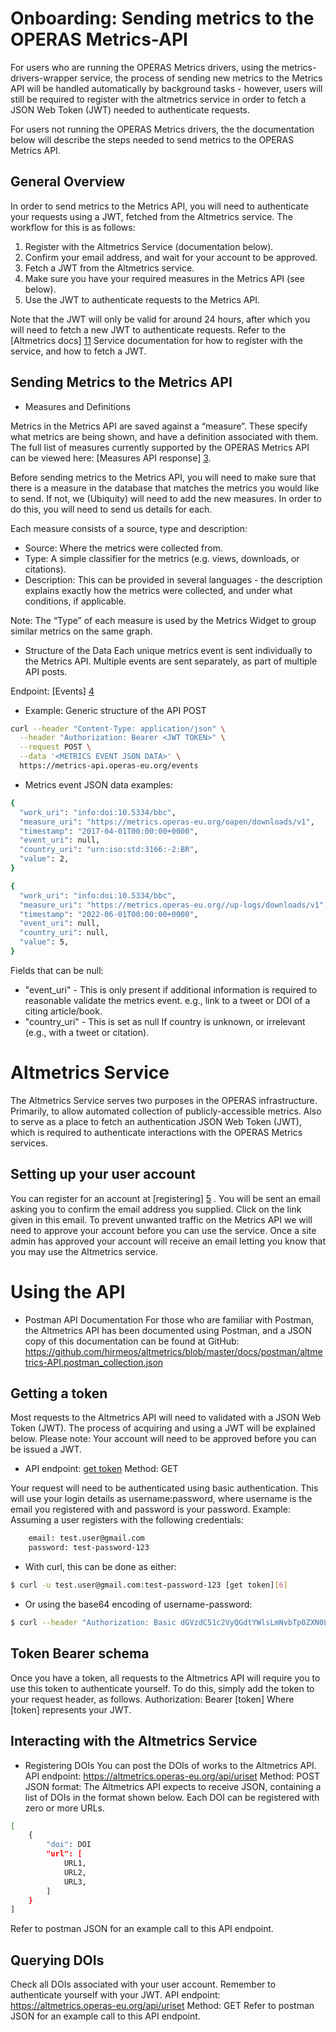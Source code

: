 # Onboarding: Sending metrics to the OPERAS Metrics-API

For users who are running the OPERAS Metrics drivers, using the metrics-drivers-wrapper service, the process of sending new metrics to the Metrics API will be handled automatically by background tasks - however, users will still be required to register with the altmetrics service in order to fetch a JSON Web Token (JWT) needed to authenticate requests. 

For users not running the OPERAS Metrics drivers, the the documentation below will describe the steps needed to send metrics to the OPERAS Metrics API. 

## General Overview
In order to send metrics to the Metrics API, you will need to authenticate your requests using a JWT, fetched from the Altmetrics service. The workflow for this is as follows:

1. Register with the Altmetrics Service (documentation below).
2. Confirm your email address, and wait for your account to be approved.
3. Fetch a JWT from the Altmetrics service.
4. Make sure you have your required measures in the Metrics API (see below).
5. Use the JWT to authenticate requests to the Metrics API.


Note that the JWT will only be valid for around 24 hours, after which you will need to fetch a new JWT to authenticate requests. Refer to the [Altmetrics docs] [11] Service documentation for how to register with the service, and how to fetch a JWT.

## Sending Metrics to the Metrics API

- Measures and Definitions

Metrics in the Metrics API are saved against a “measure”. These specify what metrics are being shown, and have a definition associated with them. The full list of measures currently supported by the OPERAS Metrics API can be viewed here: [Measures API response] [3].

Before sending metrics to the Metrics API, you will need to make sure that there is a measure in the database that matches the metrics you would like to send. If not, we (Ubiquity) will need to add the new measures. In order to do this, you will need to send us details for each.

Each measure consists of a source, type and description: 
* Source: Where the metrics were collected from.
* Type: A simple classifier for the metrics (e.g. views, downloads, or citations).
* Description: This can be provided in several languages - the description explains exactly how the metrics were collected, and under what conditions, if applicable. 

Note: The “Type” of each measure is used by the Metrics Widget to group similar metrics on the same graph.

- Structure of the Data
Each unique metrics event is sent individually to the Metrics API. Multiple events are sent separately, as part of multiple API posts. 

Endpoint: [Events] [4] 

- Example: Generic structure of the API POST
```bash
curl --header "Content-Type: application/json" \
  --header "Authorization: Bearer <JWT TOKEN>" \
  --request POST \
  --data '<METRICS EVENT JSON DATA>' \
  https://metrics-api.operas-eu.org/events
```

- Metrics event JSON data examples:

```bash
{
  "work_uri": "info:doi:10.5334/bbc",
  "measure_uri": "https://metrics.operas-eu.org/oapen/downloads/v1",
  "timestamp": "2017-04-01T00:00:00+0000",
  "event_uri": null,
  "country_uri": "urn:iso:std:3166:-2:BR",
  "value": 2,
}

{
  "work_uri": "info:doi:10.5334/bbc",
  "measure_uri": "https://metrics.operas-eu.org//up-logs/downloads/v1",
  "timestamp": "2022-06-01T00:00:00+0000",
  "event_uri": null,
  "country_uri": null,
  "value": 5,
}
```

Fields that can be null:
*  "event_uri" - This is only present if additional information is required to reasonable validate the metrics event. e.g., link to a tweet or DOI of a citing article/book.
* "country_uri" - This is set as null If country is unknown, or irrelevant (e.g., with a tweet or citation).


# Altmetrics Service
The Altmetrics Service serves two purposes in the OPERAS infrastructure.
Primarily, to allow automated collection of publicly-accessible metrics.
Also to serve as a place to fetch an authentication JSON Web Token (JWT), which is required to authenticate interactions with the OPERAS Metrics services. 

## Setting up your user account
You can register for an account at [registering] [5] . 
You will be sent an email asking you to confirm the email address you supplied. Click on the link given in this email.
To prevent unwanted traffic on the Metrics API we will need to approve your account before you can use the service. Once a site admin has approved your account will receive an email letting you know that you may use the Altmetrics service.


# Using the API

- Postman API Documentation
For those who are familiar with Postman, the Altmetrics API has been documented using Postman, and a JSON copy of this documentation can be found at GitHub: https://github.com/hirmeos/altmetrics/blob/master/docs/postman/altmetrics-API.postman_collection.json

## Getting a token
Most requests to the Altmetrics API will need to validated with a JSON Web Token (JWT). The process of acquiring and using a JWT will be explained below. Please note: Your account will need to be approved before you can be issued a JWT.

- API endpoint: [get token][6]
Method: GET

Your request will need to be authenticated using basic authentication. This will use your login details as username:password, where username is the email you registered with and password is your password.
Example: Assuming a user registers with the following credentials:
```bash
    email: test.user@gmail.com
    password: test-password-123
```

- With curl, this can be done as either:
```bash
$ curl -u test.user@gmail.com:test-password-123 [get token][6]
```

- Or using the base64 encoding of username-password:
```bash
$ curl --header "Authorization: Basic dGVzdC51c2VyQGdtYWlsLmNvbTp0ZXN0LXBhc3N3b3JkLTEyMw==" [get token][6]
```

## Token Bearer schema
Once you have a token, all requests to the Altmetrics API will require you to use this token to authenticate yourself. To do this, simply add the token to your request header, as follows.
Authorization: Bearer [token]
Where [token] represents your JWT.

## Interacting with the Altmetrics Service
- Registering DOIs
You can post the DOIs of works to the Altmetrics API.
API endpoint: https://altmetrics.operas-eu.org/api/uriset
Method: POST
JSON format: The Altmetrics API expects to receive JSON, containing a list of DOIs in the format shown below. Each DOI can be registered with zero or more URLs.
```bash
[
    {
        "doi": DOI
        "url": [
            URL1,
            URL2,
            URL3,
        ]
    }
]
```
Refer to postman JSON for an example call to this API endpoint.

## Querying DOIs
Check all DOIs associated with your user account. Remember to authenticate yourself with your JWT.
API endpoint: https://altmetrics.operas-eu.org/api/uriset
Method: GET
Refer to postman JSON for an example call to this API endpoint.


[1]: https://metrics.operas-eu.org/docs/identifier-translation-service "Translator"
[2]: https://metrics.operas-eu.org/measures "Measures"
[3]: https://metrics-api.operas-eu.org/measures "Measures-API"
[4]: https://metrics-api.operas-eu.org/events "Events"
[5]: https://altmetrics.operas-eu.org/register "Register"
[6]: https://altmetrics.operas-eu.org/api/get_token "Get Token"
[7]: https://altmetrics.operas-eu.org/api/drivers "drivers"
[8]: https://metrics.operas-eu.org/docs/widget "Widget"
[9]: mailto:cristian.garcia@ubiquitypress.com "Cristian Garcia email address"
[10]: mailto:rowan.hatherley@ubiquitypress.com "Rowan Hatherley email address"
[11]: https://metrics.operas-eu.org/docs/altmetrics "Altmetrics docs"
